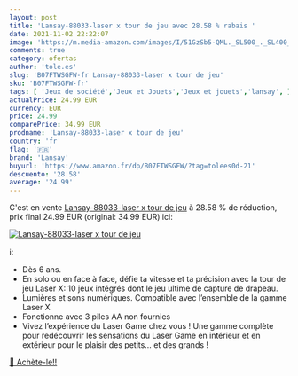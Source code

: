 ```yaml
---
layout: post
title: 'Lansay-88033-laser x tour de jeu avec 28.58 % rabais '
date: 2021-11-02 22:22:07
image: 'https://m.media-amazon.com/images/I/51GzSb5-QML._SL500_._SL400_.jpg'
comments: true
category: ofertas
author: 'tole.es'
slug: 'B07FTWSGFW-fr Lansay-88033-laser x tour de jeu'
sku: 'B07FTWSGFW-fr'
tags: [ 'Jeux de société','Jeux et Jouets','Jeux et jouets','lansay', ]
actualPrice: 24.99 EUR
currency: EUR
price: 24.99
comparePrice: 34.99 EUR
prodname: 'Lansay-88033-laser x tour de jeu'
country: 'fr'
flag: '🇫🇷'
brand: 'Lansay'
buyurl: 'https://www.amazon.fr/dp/B07FTWSGFW/?tag=tolees0d-21'
descuento: '28.58'
average: '24.99'
---
```


C'est en vente [Lansay-88033-laser x tour de jeu](https://www.amazon.fr/dp/B07FTWSGFW/?tag=tolees0d-21)  à  28.58 % de réduction, prix final  24.99 EUR (original: 34.99 EUR) ici:

[![Lansay-88033-laser x tour de jeu](https://m.media-amazon.com/images/I/51GzSb5-QML._SL500_._SL400_.jpg)](https://www.amazon.fr/dp/B07FTWSGFW/?tag=tolees0d-21)

ℹ️:

- Dès 6 ans.
- En solo ou en face à face, défie ta vitesse et ta précision avec la tour de jeu Laser X: 10 jeux intégrés dont le jeu ultime de capture de drapeau.
- Lumières et sons numériques. Compatible avec l’ensemble de la gamme Laser X
- Fonctionne avec 3 piles AA non fournies
- Vivez l’expérience du Laser Game chez vous ! Une gamme complète pour redécouvrir les sensations du Laser Game en intérieur et en extérieur pour le plaisir des petits… et des grands !

[🛒 Achète-le!!](https://www.amazon.fr/dp/B07FTWSGFW/?tag=tolees0d-21)
